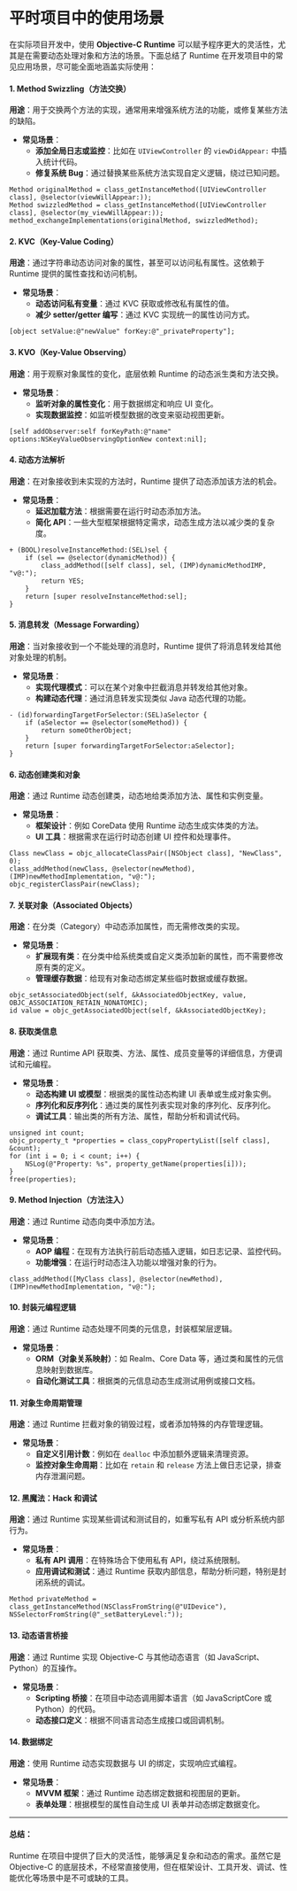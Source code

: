 # 平时项目中的使用场景

在实际项目开发中，使用 **Objective-C Runtime** 可以赋予程序更大的灵活性，尤其是在需要动态处理对象和方法的场景。下面总结了 Runtime 在开发项目中的常见应用场景，尽可能全面地涵盖实际使用：

#### 1. **Method Swizzling（方法交换）**

**用途**：用于交换两个方法的实现，通常用来增强系统方法的功能，或修复某些方法的缺陷。

* **常见场景**：
  * **添加全局日志或监控**：比如在 `UIViewController` 的 `viewDidAppear:` 中插入统计代码。
  * **修复系统 Bug**：通过替换某些系统方法实现自定义逻辑，绕过已知问题。

```objc
Method originalMethod = class_getInstanceMethod([UIViewController class], @selector(viewWillAppear:));
Method swizzledMethod = class_getInstanceMethod([UIViewController class], @selector(my_viewWillAppear:));
method_exchangeImplementations(originalMethod, swizzledMethod);
```

#### 2. **KVC（Key-Value Coding）**

**用途**：通过字符串动态访问对象的属性，甚至可以访问私有属性。这依赖于 Runtime 提供的属性查找和访问机制。

* **常见场景**：
  * **动态访问私有变量**：通过 KVC 获取或修改私有属性的值。
  * **减少 setter/getter 编写**：通过 KVC 实现统一的属性访问方式。

```objc
[object setValue:@"newValue" forKey:@"_privateProperty"];
```

#### 3. **KVO（Key-Value Observing）**

**用途**：用于观察对象属性的变化，底层依赖 Runtime 的动态派生类和方法交换。

* **常见场景**：
  * **监听对象的属性变化**：用于数据绑定和响应 UI 变化。
  * **实现数据监控**：如监听模型数据的改变来驱动视图更新。

```objc
[self addObserver:self forKeyPath:@"name" options:NSKeyValueObservingOptionNew context:nil];
```

#### 4. **动态方法解析**

**用途**：在对象接收到未实现的方法时，Runtime 提供了动态添加该方法的机会。

* **常见场景**：
  * **延迟加载方法**：根据需要在运行时动态添加方法。
  * **简化 API**：一些大型框架根据特定需求，动态生成方法以减少类的复杂度。

```objc
+ (BOOL)resolveInstanceMethod:(SEL)sel {
    if (sel == @selector(dynamicMethod)) {
        class_addMethod([self class], sel, (IMP)dynamicMethodIMP, "v@:");
        return YES;
    }
    return [super resolveInstanceMethod:sel];
}
```

#### 5. **消息转发（Message Forwarding）**

**用途**：当对象接收到一个不能处理的消息时，Runtime 提供了将消息转发给其他对象处理的机制。

* **常见场景**：
  * **实现代理模式**：可以在某个对象中拦截消息并转发给其他对象。
  * **构建动态代理**：通过消息转发实现类似 Java 动态代理的功能。

```objc
- (id)forwardingTargetForSelector:(SEL)aSelector {
    if (aSelector == @selector(someMethod)) {
        return someOtherObject;
    }
    return [super forwardingTargetForSelector:aSelector];
}
```

#### 6. **动态创建类和对象**

**用途**：通过 Runtime 动态创建类，动态地给类添加方法、属性和实例变量。

* **常见场景**：
  * **框架设计**：例如 CoreData 使用 Runtime 动态生成实体类的方法。
  * **UI 工具**：根据需求在运行时动态创建 UI 控件和处理事件。

```objc
Class newClass = objc_allocateClassPair([NSObject class], "NewClass", 0);
class_addMethod(newClass, @selector(newMethod), (IMP)newMethodImplementation, "v@:");
objc_registerClassPair(newClass);
```

#### 7. **关联对象（Associated Objects）**

**用途**：在分类（Category）中动态添加属性，而无需修改类的实现。

* **常见场景**：
  * **扩展现有类**：在分类中给系统类或自定义类添加新的属性，而不需要修改原有类的定义。
  * **管理缓存数据**：给现有对象动态绑定某些临时数据或缓存数据。

```objc
objc_setAssociatedObject(self, &kAssociatedObjectKey, value, OBJC_ASSOCIATION_RETAIN_NONATOMIC);
id value = objc_getAssociatedObject(self, &kAssociatedObjectKey);
```

#### 8. **获取类信息**

**用途**：通过 Runtime API 获取类、方法、属性、成员变量等的详细信息，方便调试和元编程。

* **常见场景**：
  * **动态构建 UI 或模型**：根据类的属性动态构建 UI 表单或生成对象实例。
  * **序列化和反序列化**：通过类的属性列表实现对象的序列化、反序列化。
  * **调试工具**：输出类的所有方法、属性，帮助分析和调试代码。

```objc
unsigned int count;
objc_property_t *properties = class_copyPropertyList([self class], &count);
for (int i = 0; i < count; i++) {
    NSLog(@"Property: %s", property_getName(properties[i]));
}
free(properties);
```

#### 9. **Method Injection（方法注入）**

**用途**：通过 Runtime 动态向类中添加方法。

* **常见场景**：
  * **AOP 编程**：在现有方法执行前后动态插入逻辑，如日志记录、监控代码。
  * **功能增强**：在运行时动态注入功能以增强对象的行为。

```objc
class_addMethod([MyClass class], @selector(newMethod), (IMP)newMethodImplementation, "v@:");
```

#### 10. **封装元编程逻辑**

**用途**：通过 Runtime 动态处理不同类的元信息，封装框架层逻辑。

* **常见场景**：
  * **ORM（对象关系映射）**：如 Realm、Core Data 等，通过类和属性的元信息映射到数据库。
  * **自动化测试工具**：根据类的元信息动态生成测试用例或接口文档。

#### 11. **对象生命周期管理**

**用途**：通过 Runtime 拦截对象的销毁过程，或者添加特殊的内存管理逻辑。

* **常见场景**：
  * **自定义引用计数**：例如在 `dealloc` 中添加额外逻辑来清理资源。
  * **监控对象生命周期**：比如在 `retain` 和 `release` 方法上做日志记录，排查内存泄漏问题。

#### 12. **黑魔法：Hack 和调试**

**用途**：通过 Runtime 实现某些调试和测试目的，如重写私有 API 或分析系统内部行为。

* **常见场景**：
  * **私有 API 调用**：在特殊场合下使用私有 API，绕过系统限制。
  * **应用调试和测试**：通过 Runtime 获取内部信息，帮助分析问题，特别是封闭系统的调试。

```objc
Method privateMethod = class_getInstanceMethod(NSClassFromString(@"UIDevice"), NSSelectorFromString(@"_setBatteryLevel:"));
```

#### 13. **动态语言桥接**

**用途**：通过 Runtime 实现 Objective-C 与其他动态语言（如 JavaScript、Python）的互操作。

* **常见场景**：
  * **Scripting 桥接**：在项目中动态调用脚本语言（如 JavaScriptCore 或 Python）的代码。
  * **动态接口定义**：根据不同语言动态生成接口或回调机制。

#### 14. **数据绑定**

**用途**：使用 Runtime 动态实现数据与 UI 的绑定，实现响应式编程。

* **常见场景**：
  * **MVVM 框架**：通过 Runtime 动态绑定数据和视图层的更新。
  * **表单处理**：根据模型的属性自动生成 UI 表单并动态绑定数据变化。

***

#### 总结：

Runtime 在项目中提供了巨大的灵活性，能够满足复杂和动态的需求。虽然它是 Objective-C 的底层技术，不经常直接使用，但在框架设计、工具开发、调试、性能优化等场景中是不可或缺的工具。
